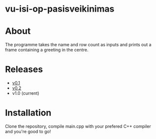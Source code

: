 # vu-isi-op-pasisveikinimas

# About 
The programme takes the name and row count as inputs and prints out a frame containing a greeting in the centre.

# Releases
* [v0.1](https://github.com/VKG147/vu-isi-op-greeting/releases/tag/v0.1)
* [v0.2](https://github.com/VKG147/vu-isi-op-greeting/releases/tag/v0.2)
* v1.0 (current)

# Installation
Clone the repository, compile main.cpp with your prefered C++ compiler and you're good to go!
